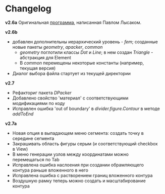 Changelog
=======

**v2.6a**
Оригинальная [программа](https://github.com/paul-lysak/divider), написанная Павлом Лысаком.

**v2.6b**
- добавлен дополнительны иерархический уровень - *fem*; созданные новые пакеты *geometry*, *apacker*, *common*
	* *geometry* поглотили классы *Dot* и *Line*; в нем создан *Triangle* - абстракция для Element
	* В *common* перемещены некоторые константы (например, текущая версия)
- Диалог выбора файла стартует из текущей директории 

**v2.7**
- Рефакториг пакета *DPacker*
- Добавлено свойство 'материал' с соответствующими модификациями по коду
- Исправлен ошибка 'out of boundary' в *divider.figure.Contour* в методе *addToEnd* 

**v2.7a**
- Новая опция в выпадающем меню сегмента: создать точку в середине сегмента
- Закрашивать область фигуры серым (и соответствующий checkbox в View)
- В меню генерации узлов между координатами можно перемещаться по Tab
- Исправлена ошибка наслоения при создании обрамляющего контура раньше вложенного в него
- Исправлена ошибка с растворением границ вложенного контура
- Воздушную рамку теперь можно создать и масштабирование контура
